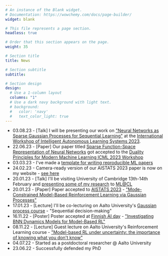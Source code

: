 ```yaml
---
# An instance of the Blank widget.
# Documentation: https://wowchemy.com/docs/page-builder/
widget: blank

# This file represents a page section.
headless: true

# Order that this section appears on the page.
weight: 35

# Section title
title: News

# Section subtitle
subtitle:

# Section design
design:
  # Use a 1-column layout
  columns: "1"
  # Use a dark navy background with light text.
  # background:
  #   color: 'navy'
  #   text_color_light: true
---
```


<!-- - Paper accepted to [26th International Conference on Artificial Intelligence and Statistics (AISTATS)](https://aistats.org/) -->
<!-- - Poster accepted at [Finnish AI day](https://fcai.fi/ai-day-2022) -->
- 03.08.23 - [Talk] I will be presenting our work on ["Neural Networks as Sparse Gaussian Processes for Sequential Learning"](./talk/neural-networks-as-sparse-gaussian-processes-for-sequential-learning/) at the [International Workshop of Intelligent Autonomous Learning Systems 2023](https://www.ias.informatik.tu-darmstadt.de/Workshop/IWIALS).
- 22.06.23 - [Paper] Our paper titled [Sparse Function-Space Representation of Neural Networks](./publication/sparse-function-space-representation-of-neural-networks) got accepted to the [Duality Principles for Modern Machine Learning ICML 2023 Workshop](https://dp4ml.github.io/)
- 03.03.23 - I've made a [template for writing reproducible ML papers](./post/reproducible-ml-paper-template/)
- 24.02.23 - Camera-ready version of our AISTATS 2023 paper is now on my website - [see here](./publication/mode-constrained-mbrl)
- 20.01.23 - [Talk] I'll be visiting University of Cambridge 13th-14th February and [presenting some of my research](talk/model-based-reinforcement-learning-under-uncertainty/) to [ML@CL](https://mlatcl.github.io/)
- 20.01.23 - [Paper] Paper accepted to [AISTATS 2023](https://virtual.aistats.org/Conferences/2023) - ["Mode-Constrained Model-Based Reinforcement Learning via Gaussian Processes"](./publication/mode-constrained-mbrl)
- 17.01.23 - [Lecture] I'll be co-lecturing on Aalto University's [Gaussian process course](https://mycourses.aalto.fi/course/view.php?id=36657) - "Sequential decision-making"
- 16.11.22 - [Poster] Poster accepted at [Finnish AI day](https://fcai.fi/ai-day-2022) - ["Investigating BNN Dynamics Models for Model-Based RL"](./project/investigating-bnn-dynamics-models-for-mbrl/)
- 08.11.22 - [Lecture] Guest lecture on Aalto University's Reinforcement Learning course - ["Model-based RL under uncertainty: the importance of knowing what you don't know"](./talk/model-based-reinforcement-learning-under-uncertainty-the-importance-of-knowing-what-you-dont-know/)
- 04.07.22 - Started as a postdoctoral researcher @ Aalto University
- 23.06.22 - Successfully defended my PhD



<!-- - Poster accepted at [Finnish AI day](https://fcai.fi/ai-day-2022) - "Investigating BNN Dynamics Models for Model-Based RL" with Arno Solin and Joni Pajarinen -->
<!-- - Giving a guest lecture on Reinforcement Learning course @ Aalto University - "Model-based RL under uncertainty: the importance of knowing what you don't know" -->
